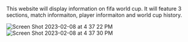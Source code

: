 This website will display information on fifa world cup. 
It will feature 3 sections, match informaiton, player informaiton and world cup history.


![Screen Shot 2023-02-08 at 4 37 22 PM](https://user-images.githubusercontent.com/117837868/217506777-07a4e064-ba2a-4936-a105-3b3675b2e214.png)
![Screen Shot 2023-02-08 at 4 37 30 PM](https://user-images.githubusercontent.com/117837868/217506881-62f232c3-9eae-42e8-b90f-58dd4c23be09.png)
